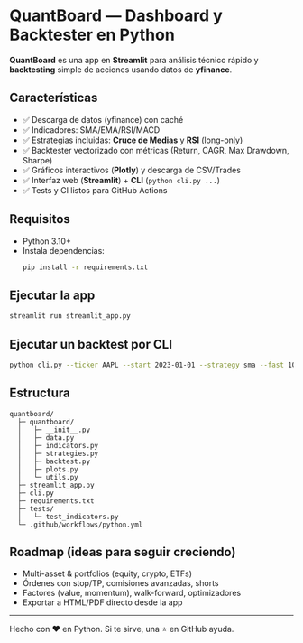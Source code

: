 # QuantBoard — Dashboard y Backtester en Python

**QuantBoard** es una app en **Streamlit** para análisis técnico rápido y **backtesting** simple de acciones usando datos de **yfinance**.


## Características
- ✅ Descarga de datos (yfinance) con caché
- ✅ Indicadores: SMA/EMA/RSI/MACD
- ✅ Estrategias incluidas: **Cruce de Medias** y **RSI** (long-only)
- ✅ Backtester vectorizado con métricas (Return, CAGR, Max Drawdown, Sharpe)
- ✅ Gráficos interactivos (**Plotly**) y descarga de CSV/Trades
- ✅ Interfaz web (**Streamlit**) + **CLI** (`python cli.py ...`)
- ✅ Tests y CI listos para GitHub Actions

## Requisitos
- Python 3.10+
- Instala dependencias:
  ```bash
  pip install -r requirements.txt
  ```

## Ejecutar la app
```bash
streamlit run streamlit_app.py
```

## Ejecutar un backtest por CLI
```bash
python cli.py --ticker AAPL --start 2023-01-01 --strategy sma --fast 10 --slow 30
```

## Estructura
```
quantboard/
  ├─ quantboard/
  │   ├─ __init__.py
  │   ├─ data.py
  │   ├─ indicators.py
  │   ├─ strategies.py
  │   ├─ backtest.py
  │   ├─ plots.py
  │   └─ utils.py
  ├─ streamlit_app.py
  ├─ cli.py
  ├─ requirements.txt
  ├─ tests/
  │   └─ test_indicators.py
  └─ .github/workflows/python.yml
```

## Roadmap (ideas para seguir creciendo)
- Multi-asset & portfolios (equity, crypto, ETFs)
- Órdenes con stop/TP, comisiones avanzadas, shorts
- Factores (value, momentum), walk-forward, optimizadores
- Exportar a HTML/PDF directo desde la app

---

Hecho con ❤️ en Python. Si te sirve, una ⭐ en GitHub ayuda.
